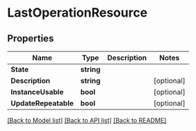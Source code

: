 # LastOperationResource

## Properties

Name | Type | Description | Notes
------------ | ------------- | ------------- | -------------
**State** | **string** |  | 
**Description** | **string** |  | [optional] 
**InstanceUsable** | **bool** |  | [optional] 
**UpdateRepeatable** | **bool** |  | [optional] 

[[Back to Model list]](../README.md#documentation-for-models) [[Back to API list]](../README.md#documentation-for-api-endpoints) [[Back to README]](../README.md)


